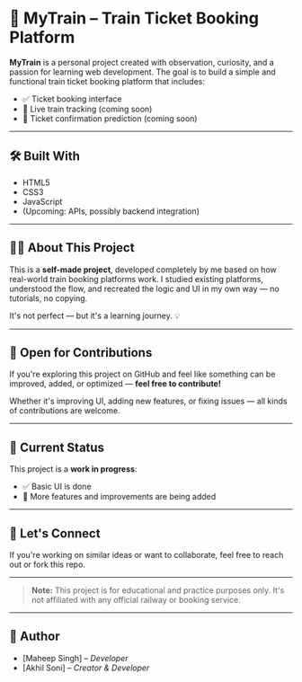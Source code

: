 # 🚆 MyTrain – Train Ticket Booking Platform

**MyTrain** is a personal project created with observation, curiosity, and a passion for learning web development. The goal is to build a simple and functional train ticket booking platform that includes:

- ✅ Ticket booking interface  
- 📍 Live train tracking (coming soon)  
- 🔮 Ticket confirmation prediction (coming soon)  

---

## 🛠️ Built With

- HTML5  
- CSS3  
- JavaScript  
- (Upcoming: APIs, possibly backend integration)

---

## 👨‍💻 About This Project

This is a **self-made project**, developed completely by me based on how real-world train booking platforms work. I studied existing platforms, understood the flow, and recreated the logic and UI in my own way — no tutorials, no copying.

It's not perfect — but it's a learning journey. 💡

---

## 🙌 Open for Contributions

If you're exploring this project on GitHub and feel like something can be improved, added, or optimized — **feel free to contribute!**

Whether it's improving UI, adding new features, or fixing issues — all kinds of contributions are welcome.

---

## 🚧 Current Status

This project is a **work in progress**:
- ✅ Basic UI is done
- 🔧 More features and improvements are being added

---

## 🤝 Let's Connect

If you're working on similar ideas or want to collaborate, feel free to reach out or fork this repo.

---

> **Note:** This project is for educational and practice purposes only. It's not affiliated with any official railway or booking service.

---
## 👥 Author

- [Maheep Singh] – *Developer*   
- [Akhil Soni] – *Creator & Developer*
